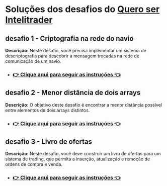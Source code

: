# Soluções dos desafios do [Quero ser Intelitrader](https://github.com/intelitrader/quero-ser/tree/master)



## desafio 1 - Criptografia na rede do navio
   **Descrição:**
   Neste desafio, você precisa implementar um sistema de descriptografia para descobrir a mensagem trocadas na rede de comunicação de um navio.

   * ### [👉 Clique aqui para seguir as instruções  👈](/criptografia-navio/README.md)
   

## desafio 2 - Menor distância de dois arrays
   **Descrição:** O objetivo deste desafio é encontrar a menor distância possível entre elementos de dois arrays distintos. 
   * ### [👉 Clique aqui para seguir as instruções 👈](/menor-distancia-de-dois-arrays/README.md)



## desafio 3 - Livro de ofertas

   **Descrição:** Neste desafio, você deve construir um livro de ofertas para um sistema de trading, que permita a inserção, atualização e remoção de ordens de compra e venda.

   * ### [👉 Clique aqui para seguir as instruções 👈](/livro-de-ofertas/README.md)



